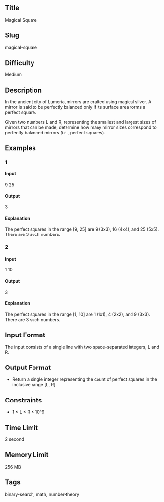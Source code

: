 ## Title

Magical Square

## Slug

magical-square

## Difficulty

Medium

## Description

In the ancient city of Lumeria, mirrors are crafted using magical silver. A mirror is said to be perfectly balanced only if its surface area forms a perfect square.

Given two numbers L and R, representing the smallest and largest sizes of mirrors that can be made, determine how many mirror sizes correspond to perfectly balanced mirrors (i.e., perfect squares).


## Examples

### 1

#### Input

9 25

#### Output

3

#### Explanation

The perfect squares in the range [9, 25] are 9 (3x3), 16 (4x4), and 25 (5x5). There are 3 such numbers.

### 2

#### Input

1 10

#### Output

3

#### Explanation

The perfect squares in the range [1, 10] are 1 (1x1), 4 (2x2), and 9 (3x3). There are 3 such numbers.

## Input Format

The input consists of a single line with two space-separated integers, L and R.

## Output Format

- Return a single integer representing the count of perfect squares in the inclusive range [L, R].

## Constraints

- 1 ≤ L ≤ R ≤ 10^9

## Time Limit

2 second

## Memory Limit

256 MB

## Tags

binary-search, math, number-theory
